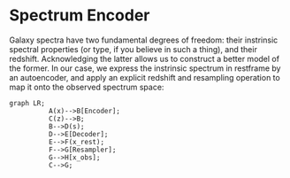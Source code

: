 # Spectrum Encoder

Galaxy spectra have two fundamental degrees of freedom: their instrinsic spectral properties (or type, if you believe in such a thing), and their redshift.
Acknowledging the latter allows us to construct a better model of the former. 
In our case, we express the instrinsic spectrum in restframe by an autoencoder, and apply an explicit redshift and resampling operation to map it onto the observed spectrum space:

```mermaid
graph LR;
          A(x)-->B[Encoder];
          C(z)-->B;
          B-->D(s);
          D-->E[Decoder];
          E-->F(x_rest);
          F-->G[Resampler];
          G-->H[x_obs];
          C-->G;
```


